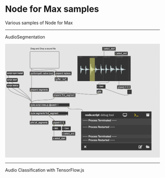 # Node for Max samples
Various samples of Node for Max

------
AudioSegmentation 

![screenshot](https://github.com/naotokui/Node-for-Max-samples/raw/master/AudioSegmentation/screenshot.png "Screenshot")

------
Audio Classification with TensorFlow.js

